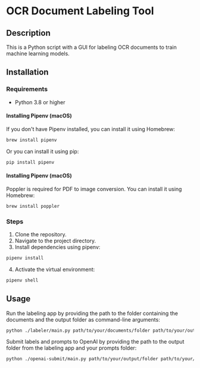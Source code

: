 # OCR Document Labeling Tool

## Description
This is a Python script with a GUI for labeling OCR documents to train machine learning models.

## Installation

### Requirements
- Python 3.8 or higher


#### Installing Pipenv (macOS)
If you don't have Pipenv installed, you can install it using Homebrew:
```bash
brew install pipenv
```
Or you can install it using pip:
```bash
pip install pipenv
```

#### Installing Pipenv (macOS)
Poppler is required for PDF to image conversion. You can install it using Homebrew:
```bash
brew install poppler
```

### Steps
1. Clone the repository.
2. Navigate to the project directory.
3. Install dependencies using pipenv:
```bash
pipenv install
```
4. Activate the virtual environment:
```bash
pipenv shell
```

## Usage
Run the labeling app by providing the path to the folder containing the documents and the output folder as command-line arguments:
```bash
python ./labeler/main.py path/to/your/documents/folder path/to/your/output/folder
```

Submit labels and prompts to OpenAI by providing the path to the output folder from the labeling app and your prompts folder:
```bash
python ./openai-submit/main.py path/to/your/output/folder path/to/your/prompts/folder
```
